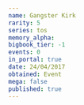 ```yaml
---
name: Gangster Kirk
rarity: 5
series: tos
memory_alpha:
bigbook_tier: -1
events: 0
in_portal: true
date: 24/04/2017
obtained: Event
mega: false
published: true
---
```



